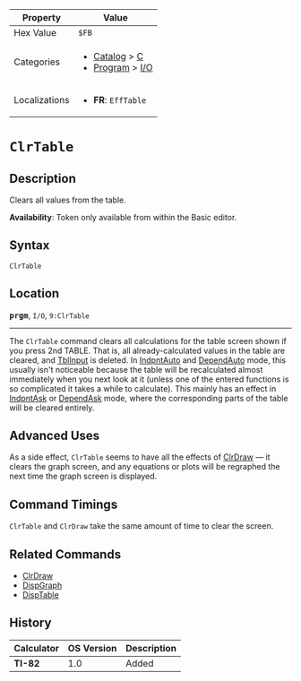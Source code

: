 | Property      | Value |
|---------------|-------|
| Hex Value     | `$FB`|
| Categories    | <ul><li>[Catalog](<../categories/Catalog.md>) > [C](<../categories/Catalog.md#C>)</li><li>[Program](<../categories/Program.md>) > [I/O](<../categories/Program.md#I/O>)</li></ul> |
| Localizations | <ul><li><b>FR</b>: `EffTable`</li></ul> |

# `ClrTable`

## Description
Clears all values from the table.


<b>Availability</b>: Token only available from within the Basic editor.

## Syntax
`ClrTable`

## Location
<tt><kbd><b>prgm</b></kbd></tt>, `I/O`, `9:ClrTable`
<hr>

The `ClrTable` command clears all calculations for the table screen shown if you press 2nd TABLE. That is, all already-calculated values in the table are cleared, and [TblInput](/system-variables#window) is deleted. In [IndpntAuto](/indpntauto) and [DependAuto](/dependauto) mode, this usually isn't noticeable because the table will be recalculated almost immediately when you next look at it (unless one of the entered functions is so complicated it takes a while to calculate). This mainly has an effect in [IndpntAsk](/indpntask) or [DependAsk](/dependask) mode, where the corresponding parts of the table will be cleared entirely.

## Advanced Uses

As a side effect, `ClrTable` seems to have all the effects of [ClrDraw](/clrdraw) — it clears the graph screen, and any equations or plots will be regraphed the next time the graph screen is displayed.

## Command Timings

`ClrTable` and `ClrDraw` take the same amount of time to clear the screen.

## Related Commands

*   [ClrDraw](/clrdraw)
*   [DispGraph](/dispgraph)
*   [DispTable](/disptable)

## History
| Calculator | OS Version | Description |
|------------|------------|-------------|
| <b>TI-82</b> | 1.0 | Added |


